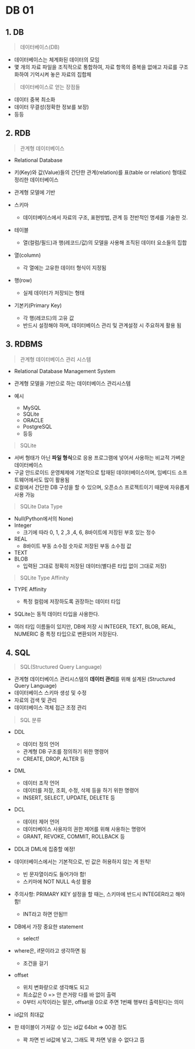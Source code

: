 # DB 01

## 1. DB

> 데이터베이스(DB)

- 데이터베이스는 체계화된 데이터의 모임
- 몇 개의 자료 파일을 조직적으로 통합하여, 자료 항목의 중복을 없애고 자료를 구조화하여 기억시켜 놓은 자료의 집합체



> 데이터베이스로 얻는 장점들

- 데이터 중복 최소화
- 데이터 무결성(정확한 정보를 보장)
- 등등

## 2. RDB

> 관계형 데이터베이스

- Relational Database

- 키(Key)와 값(Value)들의 간단한 관계(relation)를 표(table or relation) 형태로 정리한 데이터베이스
- 관계형 모델에 기반

- 스키마 
  - 데이터베이스에서 자료의 구조, 표현방법, 관계 등 전반적인 명세를 기술한 것.
- 테이블
  - 열(컬럼/필드)과 행(레코드/값)의 모델을 사용해 조직된 데이터 요소들의 집합

- 열(column)
  - 각 열에는 고유한 데이터 형식이 지정됨

- 행(row)
  - 실제 데이터가 저장되는 형태

- 기본키(Primary Key)
  - 각 행(레코드)의 고유 값
  - 반드시 설정해야 하며, 데이터베이스 관리 및 관계설정 시 주요하게 활용 됨




## 3. RDBMS

> 관계형 데이터베이스 관리 시스템

- Relational Database Management System

- 관계형 모델을 기반으로 하는 데이터베이스 관리시스템

- 예시

  - MySQL
  - SQLite
  - ORACLE
  - PostgreSQL
  - 등등

  

> SQLite

- 서버 형태가 아닌 **파일 형식**으로 응용 프로그램에 넣어서 사용하는 비교적 가벼운 데이터베이스
- 구글 안드로이드 운영체제에 기본적으로 탑재된 데이터베이스이며, 임베디드 소프트웨어에서도 많이 활용됨
- 로컬에서 간단한 DB 구성을 할 수 있으며, 오픈소스 프로젝트이기 때문에 자유롭게 사용 가능



> SQLite Data Type

- Null(Python에서의 None)
- Integer
  - 크기에 따라 0, 1, 2 ,3 ,4, 6, 8바이트에 저장된 부호 있는 정수
- REAL
  - 8바이트 부동 소수점 숫자로 저장된 부동 소수점 값
- TEXT
- BLOB
  - 입력된 그대로 정확히 저장된 데이터(별다른 타입 없이 그대로 저장)

> SQLite Type Affinity

- TYPE Affinity
  - 특정 컬럼에 저장하도록 권장하는 데이터 타입

- SQLite는 동적 데이터 타입을 사용한다.

- 여러 타입 이름들이 있지만, DB에 저장 시 INTEGER, TEXT, BLOB, REAL, NUMERIC 중 특정 타입으로 변환되어 저장된다.
  
  

## 4. SQL

> SQL(Structured Query Language)

- 관계형 데이터베이스 관리시스템의 **데이터 관리**를 위해 설계된 (Structured Query Language)
- 데이터베이스 스키마 생성 및 수정
- 자료의 검색 및 관리
- 데이터베이스 객체 접근 조정 관리

> SQL 분류

- DDL
  - 데이터 정의 언어
  - 관계형 DB 구조를 정의하기 위한 명령어
  - CREATE, DROP, ALTER 등

- DML
  - 데이터 조작 언어
  - 데이터를 저장, 조회, 수정, 삭제 등을 하기 위한 명령어
  - INSERT, SELECT, UPDATE, DELETE 등
- DCL
  - 데이터 제어 언어
  - 데이터베이스 사용자의 권한 제어를 위해 사용하는 명령어
  - GRANT, REVOKE, COMMIT, ROLLBACK 등
- DDL과 DML에 집중할 예정!



- 데이터베이스에서는 기본적으로, 빈 값은 허용하지 않는 게 원칙!
  - 빈 문자열이라도 들어가야 함!
  - 스키마에 NOT NULL 속성 활용



- 주의사항: PRIMARY KEY 설정을 할 때는, 스키마에 반드시 INTEGER라고 해야 함!
  - INT라고 하면 안됨!!!
- DB에서 가장 중요한 statement
  - select!
- where은, if문이라고 생각하면 됨
  - 조건을 걸기
- offset
  - 위치 변화량으로 생각해도 되고
  - 최소값은 0 => 안 쓴거랑 다를 바 없이 출력
  - 0부터 시작이라는 말은, offset을 0으로 주면 1번째 행부터 출력된다는 의미
- id값의 최대값
- 한 테이블이 가져갈 수 있는 id값 64bit => 00경 정도
  - 꽉 차면 빈 id값에 넣고, 그래도 꽉 차면 넣을 수 없다고 뜸